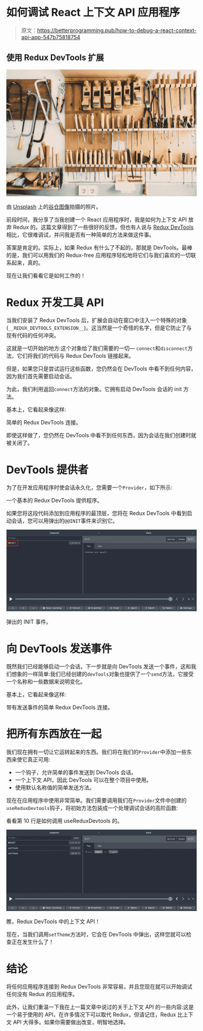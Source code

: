 # 如何调试 React 上下文 API 应用程序

> 原文：<https://betterprogramming.pub/how-to-debug-a-react-context-api-app-547b75818754>

## 使用 Redux DevTools 扩展

![](img/7c16ff0b3bf4ac02b4aae40e4c6c8a08.png)

由 [Unsplash](https://unsplash.com?utm_source=medium&utm_medium=referral) 上的[谷仓图像](https://unsplash.com/@barnimages?utm_source=medium&utm_medium=referral)拍摄的照片。

前段时间，我分享了当我创建一个 React 应用程序时，我是如何为上下文 API 放弃 Redux 的。这篇文章得到了一些很好的反馈，但也有人说与 [Redux DevTools](https://github.com/reduxjs/redux-devtools) 相比，它很难调试，并问我是否有一种简单的方法来做这件事。

答案是肯定的。实际上，如果 Redux 有什么了不起的，那就是 DevTools。最棒的是，我们可以用我们的 Redux-free 应用程序轻松地将它们与我们喜欢的一切联系起来，真的。

现在让我们看看它是如何工作的！

# Redux 开发工具 API

当我们安装了 Redux DevTools 后，扩展会自动在窗口中注入一个特殊的对象(`__REDUX_DEVTOOLS_EXTENSION__`)。这当然是一个奇怪的名字，但是它防止了与现有代码的任何冲突。

这就是一切开始的地方:这个对象给了我们需要的一切— `connect`和`disconnect`方法，它们将我们的代码与 Redux DevTools 链接起来。

但是，如果您只是尝试运行这些函数，您仍然会在 DevTools 中看不到任何内容，因为我们首先需要启动会话。

为此，我们利用返回`connect`方法的对象。它拥有启动 DevTools 会话的 init 方法。

基本上，它看起来像这样:

简单的 Redux DevTools 连接。

即使这样做了，您仍然在 DevTools 中看不到任何东西，因为会话在我们创建时就被关闭了。

# DevTools 提供者

为了在开发应用程序时使会话永久化，您需要一个`Provider`，如下所示:

一个基本的 Redux DevTools 提供程序。

如果您将这段代码添加到应用程序的最顶层，您将在 Redux DevTools 中看到启动会话，您可以用弹出的`@@INIT`事件来识别它。

![](img/b156ecd1cec639e107e0c6e9ea81f835.png)

弹出的 INIT 事件。

# 向 DevTools 发送事件

既然我们已经能够启动一个会话，下一步就是向 DevTools 发送一个事件，这和我们想象的一样简单:我们已经创建的`devTools`对象也提供了一个`send`方法，它接受一个名称和一些数据来说明变化。

基本上，它看起来像这样:

带有发送事件的简单 Redux DevTools 连接。

# 把所有东西放在一起

我们现在拥有一切让它运转起来的东西。我们将在我们的`Provider`中添加一些东西来使它真正可用:

*   一个钩子，允许简单的事件发送到 DevTools 会话。
*   一个上下文 API，因此 DevTools 可以在整个项目中使用。
*   使用默认名称值的简单发送方法。

现在在应用程序中使用非常简单。我们需要调用我们在`Provider`文件中创建的`useReduxDevtools`钩子，将初始方法包装成一个处理调试会话的高阶函数:

看看第 10 行是如何调用 useReduxDevtools 的。

![](img/7ba72f35b2b89d40796e980c72aed0e3.png)

瞧，Redux DevTools 中的上下文 API！

现在，当我们调用`setTheme`方法时，它会在 DevTools 中弹出，这样您就可以检查正在发生什么了！

# 结论

将任何应用程序连接到 Redux DevTools 非常容易，并且您现在就可以开始调试任何没有 Redux 的应用程序。

此外，让我们重温一下我在上一篇文章中说过的关于上下文 API 的一些内容:这是一个易于使用的 API，在许多情况下可以取代 Redux，但请记住，Redux 比上下文 API 大得多。如果你需要做出改变，明智地选择。